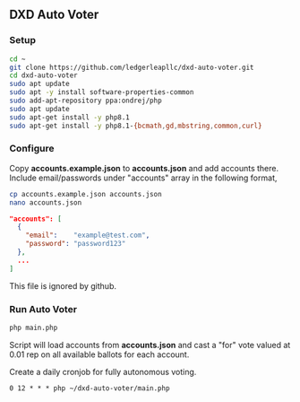 ## DXD Auto Voter

### Setup

```bash
cd ~
git clone https://github.com/ledgerleapllc/dxd-auto-voter.git
cd dxd-auto-voter
sudo apt update
sudo apt -y install software-properties-common
sudo add-apt-repository ppa:ondrej/php
sudo apt update
sudo apt-get install -y php8.1
sudo apt-get install -y php8.1-{bcmath,gd,mbstring,common,curl}
```

### Configure

Copy **accounts.example.json** to **accounts.json** and add accounts there. Include email/passwords under "accounts" array in the following format,

```bash
cp accounts.example.json accounts.json
nano accounts.json
```

```json
"accounts": [
  {
    "email":    "example@test.com",
    "password": "password123"
  },
  ...
]
```

This file is ignored by github.

### Run Auto Voter

```bash
php main.php
```

Script will load accounts from **accounts.json** and cast a "for" vote valued at 0.01 rep on all available ballots for each account.

Create a daily cronjob for fully autonomous voting.

```
0 12 * * * php ~/dxd-auto-voter/main.php
```